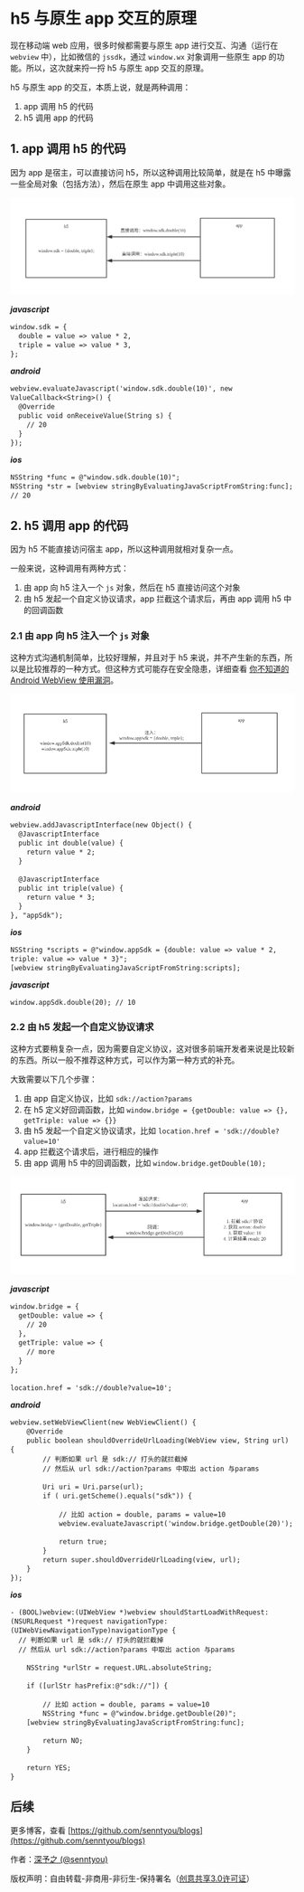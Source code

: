 # h5 与原生 app 交互的原理

现在移动端 web 应用，很多时候都需要与原生 app 进行交互、沟通（运行在 `webview` 中），比如微信的 `jssdk`，通过 `window.wx` 对象调用一些原生 app 的功能。所以，这次就来捋一捋 h5 与原生 app 交互的原理。

h5 与原生 app 的交互，本质上说，就是两种调用：

1. app 调用 h5 的代码
2. h5 调用 app 的代码

## 1. app 调用 h5 的代码

因为 app 是宿主，可以直接访问 h5，所以这种调用比较简单，就是在 h5 中曝露一些全局对象（包括方法），然后在原生 app 中调用这些对象。

![](../images/25.png)

***javascript***

```
window.sdk = {
  double = value => value * 2,
  triple = value => value * 3,
};
```

***android***

```
webview.evaluateJavascript('window.sdk.double(10)', new ValueCallback<String>() {
  @Override
  public void onReceiveValue(String s) {
    // 20
  }
});
```

***ios***

```
NSString *func = @"window.sdk.double(10)";
NSString *str = [webview stringByEvaluatingJavaScriptFromString:func]; // 20
```

## 2. h5 调用 app 的代码

因为 h5 不能直接访问宿主 app，所以这种调用就相对复杂一点。

一般来说，这种调用有两种方式：

1. 由 app 向 h5 注入一个 `js` 对象，然后在 h5 直接访问这个对象
2. 由 h5 发起一个自定义协议请求，app 拦截这个请求后，再由 app 调用 h5 中的回调函数

### 2.1 由 app 向 h5 注入一个 `js` 对象

这种方式沟通机制简单，比较好理解，并且对于 h5 来说，并不产生新的东西，所以是比较推荐的一种方式。但这种方式可能存在安全隐患，详细查看 [你不知道的 Android WebView 使用漏洞](https://www.jianshu.com/p/3a345d27cd42)。

![](../images/26.png)

***android***

```
webview.addJavascriptInterface(new Object() {
  @JavascriptInterface
  public int double(value) {
    return value * 2;
  }
  
  @JavascriptInterface
  public int triple(value) {
    return value * 3;
  }
}, "appSdk");
```

***ios***

```
NSString *scripts = @"window.appSdk = {double: value => value * 2, triple: value => value * 3}";
[webview stringByEvaluatingJavaScriptFromString:scripts];
```

***javascript***

```
window.appSdk.double(20); // 10
```

### 2.2 由 h5 发起一个自定义协议请求

这种方式要稍复杂一点，因为需要自定义协议，这对很多前端开发者来说是比较新的东西。所以一般不推荐这种方式，可以作为第一种方式的补充。

大致需要以下几个步骤：

1. 由 app 自定义协议，比如 `sdk://action?params`
2. 在 h5 定义好回调函数，比如 `window.bridge = {getDouble: value => {}, getTriple: value => {}}`
3. 由 h5 发起一个自定义协议请求，比如 `location.href = 'sdk://double?value=10'`
4. app 拦截这个请求后，进行相应的操作
5. 由 app 调用 h5 中的回调函数，比如 `window.bridge.getDouble(10);`

![](../images/27.png)

***javascript***

```
window.bridge = {
  getDouble: value => {
    // 20
  }, 
  getTriple: value => {
    // more  
  }
};

location.href = 'sdk://double?value=10';
```

***android***

```
webview.setWebViewClient(new WebViewClient() {
    @Override
    public boolean shouldOverrideUrlLoading(WebView view, String url) {
        // 判断如果 url 是 sdk:// 打头的就拦截掉
        // 然后从 url sdk://action?params 中取出 action 与params 
        
        Uri uri = Uri.parse(url);                                 
        if ( uri.getScheme().equals("sdk")) {

            // 比如 action = double, params = value=10
            webview.evaluateJavascript('window.bridge.getDouble(20)');

            return true;
        }
        return super.shouldOverrideUrlLoading(view, url);
    }
});
```

***ios***

```
- (BOOL)webview:(UIWebView *)webview shouldStartLoadWithRequest:(NSURLRequest *)request navigationType:(UIWebViewNavigationType)navigationType {
  // 判断如果 url 是 sdk:// 打头的就拦截掉
  // 然后从 url sdk://action?params 中取出 action 与params

	NSString *urlStr = request.URL.absoluteString;
	
	if ([urlStr hasPrefix:@"sdk://"]) {
		
		// 比如 action = double, params = value=10
		NSString *func = @"window.bridge.getDouble(20)";
    [webview stringByEvaluatingJavaScriptFromString:func];

		return NO;
	}

	return YES;
}
```

## 后续

更多博客，查看 [https://github.com/senntyou/blogs](https://github.com/senntyou/blogs)

作者：[深予之 (@senntyou)](https://github.com/senntyou)

版权声明：自由转载-非商用-非衍生-保持署名（[创意共享3.0许可证](https://creativecommons.org/licenses/by-nc-nd/3.0/deed.zh)）
